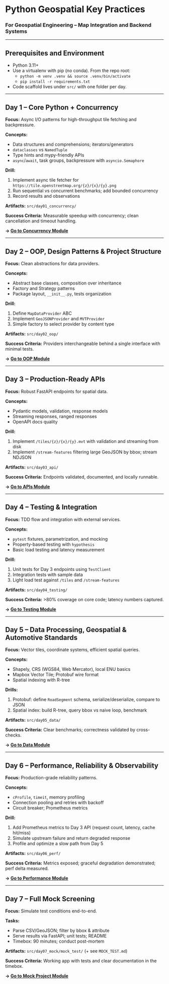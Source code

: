 # Python Geospatial Key Practices

### For Geospatial Engineering – Map Integration and Backend Systems

---

## Prerequisites and Environment

- Python 3.11+
- Use a virtualenv with pip (no conda). From the repo root:
  - `python -m venv .venv && source .venv/bin/activate`
  - `pip install -r requirements.txt`
- Code scaffold lives under `src/` with one folder per day.

---

## Day 1 – Core Python + Concurrency

**Focus:** Async I/O patterns for high-throughput tile fetching and backpressure.

**Concepts:**
- Data structures and comprehensions; iterators/generators
- `dataclasses` vs `NamedTuple`
- Type hints and mypy-friendly APIs
- `async`/`await`, task groups, backpressure with `asyncio.Semaphore`

**Drill:**
1. Implement async tile fetcher for `https://tile.openstreetmap.org/{z}/{x}/{y}.png`
2. Run sequential vs concurrent benchmarks; add bounded concurrency
3. Record results and observations

**Artifacts:** `src/day01_concurrency/`

**Success Criteria:** Measurable speedup with concurrency; clean cancellation and timeout handling.

**→ [Go to Concurrency Module](day01_concurrency/index.md)**

---

## Day 2 – OOP, Design Patterns & Project Structure

**Focus:** Clean abstractions for data providers.

**Concepts:**
- Abstract base classes, composition over inheritance
- Factory and Strategy patterns
- Package layout, `__init__.py`, tests organization

**Drill:**
1. Define `MapDataProvider` ABC
2. Implement `GeoJSONProvider` and `MVTProvider`
3. Simple factory to select provider by content type

**Artifacts:** `src/day02_oop/`

**Success Criteria:** Providers interchangeable behind a single interface with minimal tests.

**→ [Go to OOP Module](day02_oop/index.md)**

---

## Day 3 – Production-Ready APIs

**Focus:** Robust FastAPI endpoints for spatial data.

**Concepts:**
- Pydantic models, validation, response models
- Streaming responses, ranged responses
- OpenAPI docs quality

**Drill:**
1. Implement `/tiles/{z}/{x}/{y}.mvt` with validation and streaming from disk
2. Implement `/stream-features` filtering large GeoJSON by bbox; stream NDJSON

**Artifacts:** `src/day03_api/`

**Success Criteria:** Endpoints validated, documented, and locally runnable.

**→ [Go to APIs Module](day03_api/index.md)**

---

## Day 4 – Testing & Integration

**Focus:** TDD flow and integration with external services.

**Concepts:**
- `pytest` fixtures, parametrization, and mocking
- Property-based testing with `hypothesis`
- Basic load testing and latency measurement

**Drill:**
1. Unit tests for Day 3 endpoints using `TestClient`
2. Integration tests with sample data
3. Light load test against `/tiles` and `/stream-features`

**Artifacts:** `src/day04_testing/`

**Success Criteria:** >80% coverage on core code; latency numbers captured.

**→ [Go to Testing Module](day04_testing/index.md)**

---

## Day 5 – Data Processing, Geospatial & Automotive Standards

**Focus:** Vector tiles, coordinate systems, efficient spatial queries.

**Concepts:**
- Shapely, CRS (WGS84, Web Mercator), local ENU basics
- Mapbox Vector Tile; Protobuf wire format
- Spatial indexing with R-tree

**Drills:**
1. Protobuf: define `RoadSegment` schema, serialize/deserialize, compare to JSON
2. Spatial index: build R-tree, query bbox vs naive loop, benchmark

**Artifacts:** `src/day05_data/`

**Success Criteria:** Clear benchmarks; correctness validated by cross-checks.

**→ [Go to Data Module](day05_data/index.md)**

---

## Day 6 – Performance, Reliability & Observability

**Focus:** Production-grade reliability patterns.

**Concepts:**
- `cProfile`, `timeit`, memory profiling
- Connection pooling and retries with backoff
- Circuit breaker; Prometheus metrics

**Drill:**
1. Add Prometheus metrics to Day 3 API (request count, latency, cache hit/miss)
2. Simulate upstream failure and return degraded response
3. Profile and optimize a slow path from Day 5

**Artifacts:** `src/day06_perf/`

**Success Criteria:** Metrics exposed; graceful degradation demonstrated; perf delta measured.

**→ [Go to Performance Module](day06_perf/index.md)**

---

## Day 7 – Full Mock Screening

**Focus:** Simulate test conditions end-to-end.

**Tasks:**
- Parse CSV/GeoJSON; filter by bbox & attribute
- Serve results via FastAPI; unit tests; README
- Timebox: 90 minutes; conduct post-mortem

**Artifacts:** `src/day07_mock/mock_test/` (+ see `MOCK_TEST.md`)

**Success Criteria:** Working app with tests and clear documentation in the timebox.

**→ [Go to Mock Project Module](day07_mock/index.md)**


